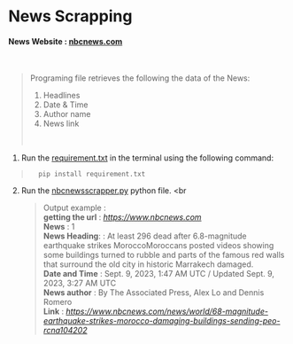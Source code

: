 #  News Scrapping
#### News Website : [nbcnews.com](https://www.nbcnews.com/)
<br>

> Programing file retrieves the following the data of the News:
>    1. Headlines 
>    2. Date & Time
>    3. Author name
>    4. News link
> 
> <br>
>

1. Run the [requirement.txt](https://github.com/dhana56/news_scrapping/blob/master/requirement.txt)
in the terminal using the following command:
>       pip install requirement.txt
2. Run the [nbcnewsscrapper.py](https://github.com/dhana56/news_scrapping/blob/master/nbcnewscrapper.py) python file. <br
   

   > Output example : <br>
    >**getting the url** : *https://www.nbcnews.com* <br>
**News** :  1<br>
**News Heading**: : At least 296 dead after 6.8-magnitude earthquake strikes MoroccoMoroccans posted videos showing some buildings turned to rubble and parts of the famous red walls that surround the old city in historic Marrakech damaged.<br>
**Date and Time**  :  Sept. 9, 2023, 1:47 AM UTC / Updated Sept. 9, 2023, 3:27 AM UTC<br>
**News author** :  By The Associated Press, Alex Lo and Dennis Romero<br>
**Link** :  *https://www.nbcnews.com/news/world/68-magnitude-earthquake-strikes-morocco-damaging-buildings-sending-peo-rcna104202*

